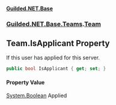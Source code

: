 
#### [Guilded.NET.Base](index 'index')
### [Guilded.NET.Base.Teams](index#Guilded_NET_Base_Teams 'Guilded.NET.Base.Teams').[Team](Team 'Guilded.NET.Base.Teams.Team')
## Team.IsApplicant Property
If this user has applied for this server.  
```csharp
public bool IsApplicant { get; set; }
```

#### Property Value
[System.Boolean](https://docs.microsoft.com/en-us/dotnet/api/System.Boolean 'System.Boolean')
Applied
